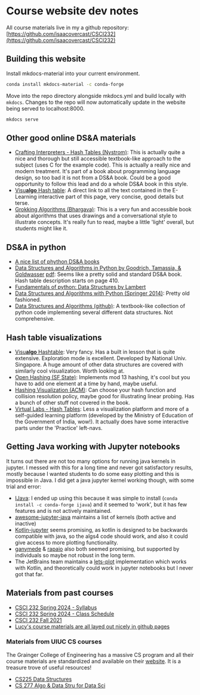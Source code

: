 
# Course website dev notes

All course materials live in my a github repository:  
[https://github.com/isaacovercast/CSCI232](https://github.com/isaacovercast/CSCI232)

## Building this website

Install mkdocs-material into your current environment.
```bash
conda install mkdocs-material -c conda-forge
```

Move into the repo directory alongside mkdocs.yml and build locally with `mkdocs`. 
Changes to the repo will now automatically update in the website being served
to localhost:8000. 
```bash
mkdocs serve
```

## Other good online DS&A materials

- [Crafting Interpreters - Hash Tables (Nystrom)](https://craftinginterpreters.com/hash-tables.html): This is actually quite a nice and thorough but still accessible 
textbook-like approach to the subject (uses C for the example code). This is actually 
a really nice and modern treatment. It's part of a book about programming language 
design, so too bad it is not from a  DS&A book. Could be a good opportunity to follow 
this lead and do a whole DS&A book in this style.
- [Visu**algo** Hash table](https://visualgo.net/en/hashtable/print): A direct link to
all the text contained in the E-Learning interactive part of this page, very concise,
good details but terse.
- [Grokking Algorithms (Bhargava)](https://livebook.manning.com/book/grokking-algorithms-second-edition): This is a very fun and accessible book about
algorithms that uses drawings and a conversational style to illustrate concepts.
It's really fun to read, maybe a little 'light' overall, but students might like it.

## DS&A in python
- [A nice list of phython DS&A books](https://pythonbooks.org/topical-books/algorithm-and-data-structure/)
- [Data Structures and Algorithms in Python by Goodrich, Tamassia, & Goldwasser](https://www.wiley.com/en-us/Data+Structures+and+Algorithms+in+Python%2C+1st+Edition-p-9781118290279) [pdf](https://nibmehub.com/opac-service/pdf/read/Data%20Structures%20and%20Algorithms%20in%20Python.pdf):
Seems like a pretty solid and standard DS&A book. Hash table description starts on page 410.
- [Fundamentals of python: Data Structures by Lambert](https://lambertk.academic.wlu.edu/files/publications/python/cs2pythonv2/TOC.pdf)
- [Data Structures and Algorithms with Python (Springer 2014)](https://kentdlee.github.io/CS2Plus/build/html/index.html):
Pretty old fashioned.
- [Data Structures and Algorithms (github)](https://github.com/shushrutsharma/Data-Structures-and-Algorithms-Python?tab=readme-ov-file):
A textbook-like collection of python code implementing several different data structures. Not comprehensive.

## Hash table visualizations

- [Visu**algo** Hashtable](https://visualgo.net/en/hashtable?slide=1): Very fancy. Has a built in lesson
that is quite extensive. Exploration mode is excellent. Developed by National Univ. Singapore. A huge
amount of other data structures are covered with similarly cool visualization. Worth looking at.
- [Open Hashing (SF State)](https://www.cs.usfca.edu/~galles/visualization/OpenHash.html): Implements
mod 13 hashing, it's cool but you have to add one element at a time by hand, maybe useful.
- [Hashing Visualization (ACM)](https://iswsa.acm.org/mphf/openDSAPerfectHashAnimation/perfectHashAV.html):
Can choose your hash function and collision resolution policy, maybe good for illustrating linear
probing. Has a bunch of other stuff not covered in the book.
- [Virtual Labs - Hash Tables](https://virtual-labs.github.io/exp-hashtables-iiith/index.html): Less
a visualization platform and more of a self-guided learning platform (developed by the Ministry of Education
of the Government of India, wow!). It actually does have some interactive parts under the 'Practice' left-navs.

## Getting Java working with Jupyter notebooks
It turns out there are not too many options for running java kernels in jupyter.
I messed with this for a long time and never got satisfactory results, mostly
because I wanted students to do some easy plotting and this is impossible in Java. 
I did get a java jupyter kernel working though, with some trial and error:

- [IJava](https://github.com/SpencerPark/IJava): I ended up using this because it was simple
to install (`conda install -c conda-forge ijava`) and it seemed to 'work', but it has few
features and is not actively maintained.
- [awesome-jupyter-java](https://github.com/jupyter-java/awesome-jupyter-java) maintains
a list of kernels (both active and inactive)
- [Kotlin-jupyter](https://github.com/Kotlin/kotlin-jupyter?tab=readme-ov-file#readme) seems
promising, as kotlin is designed to be backwards compatible with java, so the algs4 code should
work, and also it could give access to more plotting functionality.
- [ganymede](https://github.com/allen-ball/ganymede) & [rapaio](https://github.com/padreati/rapaio-jupyter-kernel/tree/main)
also both seemed promising, but supported by individuals so maybe not robust in the long term.
- The JetBrains team maintains a [lets-plot](https://github.com/JetBrains/lets-plot?tab=readme-ov-file)
implementation which works with Kotlin, and theoretically could work in jupyter notebooks
but I never got that far.

## Materials from past courses
- [CSCI 232 Spring 2024 - Syllabus](https://www.cs.montana.edu/pearsall/classes/spring2024/232/syllabus.html)
- [CSCI 232 Spring 2024 - Class Schedule](https://www.cs.montana.edu/pearsall/classes/spring2024/232/main.html)
- [CSCI 232 Fall 2021](https://scholarworks.umt.edu/cgi/viewcontent.cgi?article=13106&context=syllabi)
- [Lucy's course materials are all layed out nicely in github pages](https://lgw2.github.io/teaching/cscix32-spring-2025/syllabus/)

### Materials from UIUC CS courses
The Grainger College of Engineering has a massive CS program and all their
course materials are standardized and available on their 
[website](https://courses.grainger.illinois.edu/). It is a treasure trove of
useful resources!

- [CS225 Data Structures](https://courses.grainger.illinois.edu/cs225/sp2024/pages/lectures.html)
- [CS 277 Algo & Data Stru for Data Sci](https://courses.grainger.illinois.edu/cs277/sp2025/policy/syllabus/)

